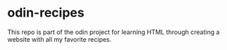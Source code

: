 # odin-recipes

This repo is part of the odin project for learning HTML through creating a website with all my favorite recipes. 
